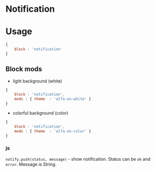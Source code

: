 # Notification

# Usage

``` js
{
    block : 'notification'
}
```

## Block mods

- light background (white)

``` js
{
    block : 'notification',
    mods : { theme  : 'alfa-on-white' }
}
```

- colorful background (color)

``` js
{
    block : 'notification',
    mods : { theme  : 'alfa-on-color' }
}
```

### js

`notify.push(status, message)` - show notification. Status can be `ok` and `error`.
Message is String.
